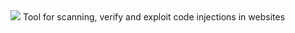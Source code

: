 <img src="http://imgur.com/a/stRT4">
Tool for scanning, verify and exploit code injections in websites
